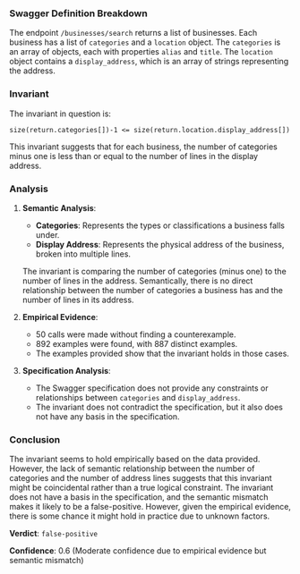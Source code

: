 ### Swagger Definition Breakdown
The endpoint `/businesses/search` returns a list of businesses. Each business has a list of `categories` and a `location` object. The `categories` is an array of objects, each with properties `alias` and `title`. The `location` object contains a `display_address`, which is an array of strings representing the address.

### Invariant
The invariant in question is:

`size(return.categories[])-1 <= size(return.location.display_address[])`

This invariant suggests that for each business, the number of categories minus one is less than or equal to the number of lines in the display address.

### Analysis
1. **Semantic Analysis**:
   - **Categories**: Represents the types or classifications a business falls under.
   - **Display Address**: Represents the physical address of the business, broken into multiple lines.
   
   The invariant is comparing the number of categories (minus one) to the number of lines in the address. Semantically, there is no direct relationship between the number of categories a business has and the number of lines in its address.

2. **Empirical Evidence**:
   - 50 calls were made without finding a counterexample.
   - 892 examples were found, with 887 distinct examples.
   - The examples provided show that the invariant holds in those cases.

3. **Specification Analysis**:
   - The Swagger specification does not provide any constraints or relationships between `categories` and `display_address`.
   - The invariant does not contradict the specification, but it also does not have any basis in the specification.

### Conclusion
The invariant seems to hold empirically based on the data provided. However, the lack of semantic relationship between the number of categories and the number of address lines suggests that this invariant might be coincidental rather than a true logical constraint. The invariant does not have a basis in the specification, and the semantic mismatch makes it likely to be a false-positive. However, given the empirical evidence, there is some chance it might hold in practice due to unknown factors.

**Verdict**: `false-positive`

**Confidence**: 0.6 (Moderate confidence due to empirical evidence but semantic mismatch)
